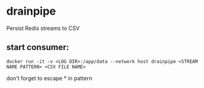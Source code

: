 # drainpipe
Persist Redis streams to CSV

## start consumer:
`docker run -it -v <LOG DIR>:/app/data --network host drainpipe <STREAM NAME PATTERN> <CSV FILE NAME>`

don't forget to escape * in pattern
